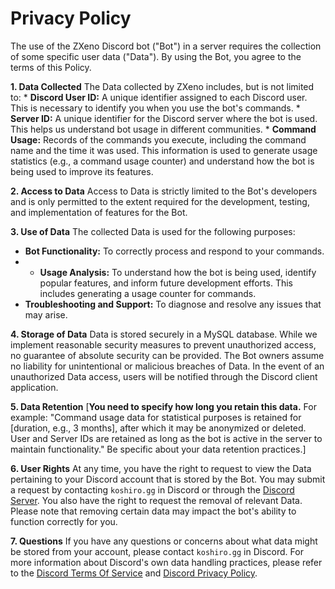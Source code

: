 # Privacy Policy

The use of the ZXeno Discord bot ("Bot") in a server requires the collection of some specific user data ("Data"). By using the Bot, you agree to the terms of this Policy.

**1. Data Collected**
The Data collected by ZXeno includes, but is not limited to:
    * **Discord User ID:** A unique identifier assigned to each Discord user. This is necessary to identify you when you use the bot's commands.
    * **Server ID:** A unique identifier for the Discord server where the bot is used. This helps us understand bot usage in different communities.
    * **Command Usage:** Records of the commands you execute, including the command name and the time it was used. This information is used to generate usage statistics (e.g., a command usage counter) and understand how the bot is being used to improve its features.

**2. Access to Data**
Access to Data is strictly limited to the Bot's developers and is only permitted to the extent required for the development, testing, and implementation of features for the Bot.

**3. Use of Data**
The collected Data is used for the following purposes:
 * **Bot Functionality:** To correctly process and respond to your commands.
 * * **Usage Analysis:** To understand how the bot is being used, identify popular features, and inform future development efforts. This includes generating a usage counter for commands.
 * **Troubleshooting and Support:** To diagnose and resolve any issues that may arise.

**4. Storage of Data**
Data is stored securely in a MySQL database. While we implement reasonable security measures to prevent unauthorized access, no guarantee of absolute security can be provided. The Bot owners assume no liability for unintentional or malicious breaches of Data. In the event of an unauthorized Data access, users will be notified through the Discord client application.

**5. Data Retention**
[**You need to specify how long you retain this data.** For example: "Command usage data for statistical purposes is retained for [duration, e.g., 3 months], after which it may be anonymized or deleted. User and Server IDs are retained as long as the bot is active in the server to maintain functionality." Be specific about your data retention practices.]

**6. User Rights**
At any time, you have the right to request to view the Data pertaining to your Discord account that is stored by the Bot. You may submit a request by contacting `koshiro.gg` in Discord or through the [Discord Server](https://support.zxeno.space/). You also have the right to request the removal of relevant Data. Please note that removing certain data may impact the bot's ability to function correctly for you.

**7. Questions**
If you have any questions or concerns about what data might be stored from your account, please contact `koshiro.gg` in Discord. For more information about Discord's own data handling practices, please refer to the [Discord Terms Of Service](https://discord.com/terms) and [Discord Privacy Policy](https://discord.com/privacy).
